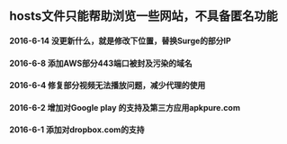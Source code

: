 ## hosts文件只能帮助浏览一些网站，不具备匿名功能
#### 2016-6-14  没更新什么，就是修改下位置，替换Surge的部分IP
#### 2016-6-8   添加AWS部分443端口被封及污染的域名
#### 2016-6-4   修复部分视频无法播放问题，减少代理的使用
#### 2016-6-2   增加对Google play 的支持及第三方应用apkpure.com 
#### 2016-6-1   添加对dropbox.com的支持
